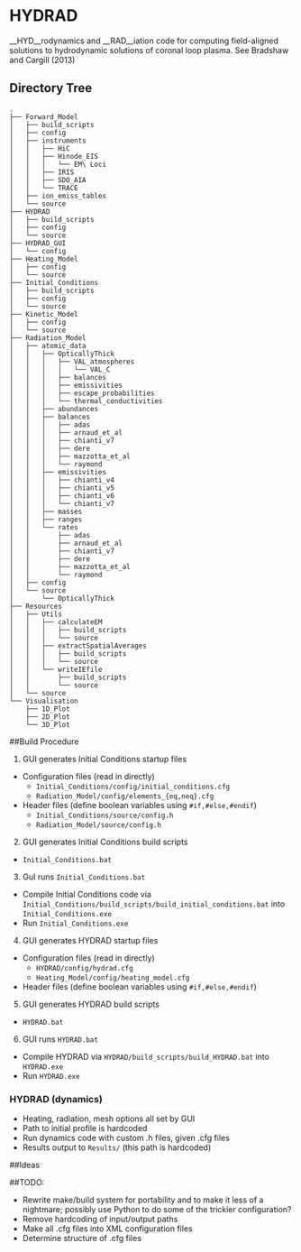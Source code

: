 # HYDRAD
__HYD__rodynamics and __RAD__iation code for computing field-aligned solutions to hydrodynamic solutions of coronal loop plasma. See Bradshaw and Cargill (2013)

## Directory Tree
```
.
├── Forward_Model
│   ├── build_scripts
│   ├── config
│   ├── instruments
│   │   ├── HiC
│   │   ├── Hinode_EIS
│   │   │   └── EM\ Loci
│   │   ├── IRIS
│   │   ├── SDO_AIA
│   │   └── TRACE
│   ├── ion_emiss_tables
│   └── source
├── HYDRAD
│   ├── build_scripts
│   ├── config
│   └── source
├── HYDRAD_GUI
│   └── config
├── Heating_Model
│   ├── config
│   └── source
├── Initial_Conditions
│   ├── build_scripts
│   ├── config
│   └── source
├── Kinetic_Model
│   ├── config
│   └── source
├── Radiation_Model
│   ├── atomic_data
│   │   ├── OpticallyThick
│   │   │   ├── VAL_atmospheres
│   │   │   │   └── VAL_C
│   │   │   ├── balances
│   │   │   ├── emissivities
│   │   │   ├── escape_probabilities
│   │   │   └── thermal_conductivities
│   │   ├── abundances
│   │   ├── balances
│   │   │   ├── adas
│   │   │   ├── arnaud_et_al
│   │   │   ├── chianti_v7
│   │   │   ├── dere
│   │   │   ├── mazzotta_et_al
│   │   │   └── raymond
│   │   ├── emissivities
│   │   │   ├── chianti_v4
│   │   │   ├── chianti_v5
│   │   │   ├── chianti_v6
│   │   │   └── chianti_v7
│   │   ├── masses
│   │   ├── ranges
│   │   └── rates
│   │       ├── adas
│   │       ├── arnaud_et_al
│   │       ├── chianti_v7
│   │       ├── dere
│   │       ├── mazzotta_et_al
│   │       └── raymond
│   ├── config
│   └── source
│       └── OpticallyThick
├── Resources
│   ├── Utils
│   │   ├── calculateEM
│   │   │   ├── build_scripts
│   │   │   └── source
│   │   ├── extractSpatialAverages
│   │   │   ├── build_scripts
│   │   │   └── source
│   │   └── writeIEfile
│   │       ├── build_scripts
│   │       └── source
│   └── source
└── Visualisation
    ├── 1D_Plot
    ├── 2D_Plot
    └── 3D_Plot
```

##Build Procedure

1. GUI generates Initial Conditions startup files
  + Configuration files (read in directly)
    * `Initial_Conditions/config/initial_conditions.cfg`
    * `Radiation_Model/config/elements_{eq,neq}.cfg`
  + Header files (define boolean variables using `#if,#else,#endif`)
    * `Initial_Conditions/source/config.h`
    * `Radiation_Model/source/config.h`
2. GUI generates Initial Conditions build scripts
  + `Initial_Conditions.bat`
3. GuI runs `Initial_Conditions.bat`
  + Compile Initial Conditions code via `Initial_Conditions/build_scripts/build_initial_conditions.bat` into `Initial_Conditions.exe`
  + Run `Initial_Conditions.exe`
4. GUI generates HYDRAD startup files
  + Configuration files (read in directly)
    * `HYDRAD/config/hydrad.cfg`
	* `Heating_Model/config/heating_model.cfg`
  + Header files (define boolean variables using `#if,#else,#endif`)
5. GUI generates HYDRAD build scripts
  + `HYDRAD.bat`
6. GUI runs `HYDRAD.bat`
  + Compile HYDRAD via `HYDRAD/build_scripts/build_HYDRAD.bat` into `HYDRAD.exe`
  + Run `HYDRAD.exe`
 
### HYDRAD (dynamics)

- Heating, radiation, mesh options all set by GUI
- Path to initial profile is hardcoded
- Run dynamics code with custom .h files, given .cfg files
- Results output to `Results/` (this path is hardcoded)

##Ideas

##TODO:

 - Rewrite make/build system for portability and to make it less of a nightmare; possibly use Python to do some of the trickier configuration?
 - Remove hardcoding of input/output paths
 - Make all .cfg files into XML configuration files
 - Determine structure of .cfg files